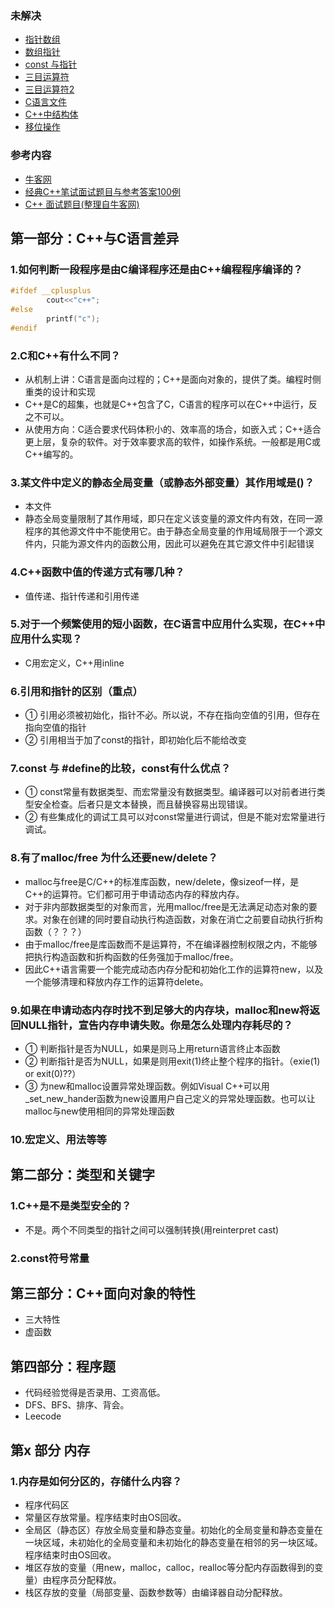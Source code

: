 
### 未解决
- [指针数组](https://www.nowcoder.com/test/question/done?tid=56767737&qid=3733#referAnchor)
- [数组指针](https://www.nowcoder.com/test/question/done?tid=56768251&qid=4971#summary)
- [const 与指针](https://www.nowcoder.com/test/question/done?tid=56768251&qid=3181#summary)
- [三目运算符](https://www.nowcoder.com/test/question/done?tid=56768251&qid=111823#summary)
- [三目运算符2](https://www.nowcoder.com/test/question/done?tid=56768251&qid=78438#summary)
- [C语言文件](https://www.nowcoder.com/test/question/done?tid=56767737&qid=326200#summary)
- [C++中结构体](https://www.nowcoder.com/test/question/done?tid=56768251&qid=78438#summary)
- [移位操作](https://www.nowcoder.com/test/question/done?tid=56768251&qid=36433#summary)

### 参考内容
- [牛客网]([url](https://www.nowcoder.com/exam/intelligent))
- [经典C++笔试面试题目与参考答案100例](https://www.jb51.net/it/692577.html)
- [C++ 面试题目(整理自牛客网)](https://www.jb51.net/it/713160.html)


## 第一部分：C++与C语言差异
### 1.如何判断一段程序是由C编译程序还是由C++编程程序编译的？
```C++
#ifdef __cplusplus
        cout<<"c++";
#else
        printf("c");
#endif
```
### 2.C和C++有什么不同？
- 从机制上讲：C语言是面向过程的；C++是面向对象的，提供了类。编程时侧重类的设计和实现
- C++是C的超集，也就是C++包含了C，C语言的程序可以在C++中运行，反之不可以。
- 从使用方向：C适合要求代码体积小的、效率高的场合，如嵌入式；C++适合更上层，复杂的软件。对于效率要求高的软件，如操作系统。一般都是用C或C++编写的。
### 3.某文件中定义的静态全局变量（或静态外部变量）其作用域是()？
- 本文件
- 静态全局变量限制了其作用域，即只在定义该变量的源文件内有效，在同一源程序的其他源文件中不能使用它。由于静态全局变量的作用域局限于一个源文件内，只能为源文件内的函数公用，因此可以避免在其它源文件中引起错误
### 4.C++函数中值的传递方式有哪几种？
- 值传递、指针传递和引用传递
### 5.对于一个频繁使用的短小函数，在C语言中应用什么实现，在C++中应用什么实现？
- C用宏定义，C++用inline
### 6.引用和指针的区别（重点）
- ① 引用必须被初始化，指针不必。所以说，不存在指向空值的引用，但存在指向空值的指针
- ② 引用相当于加了const的指针，即初始化后不能给改变
### 7.const 与 #define的比较，const有什么优点？
- ① const常量有数据类型、而宏常量没有数据类型。编译器可以对前者进行类型安全检查。后者只是文本替换，而且替换容易出现错误。
- ② 有些集成化的调试工具可以对const常量进行调试，但是不能对宏常量进行调试。
### 8.有了malloc/free 为什么还要new/delete？
- malloc与free是C/C++的标准库函数，new/delete，像sizeof一样，是C++的运算符。它们都可用于申请动态内存的释放内存。
- 对于非内部数据类型的对象而言，光用malloc/free是无法满足动态对象的要求。对象在创建的同时要自动执行构造函数，对象在消亡之前要自动执行折构函数（？？？）
- 由于malloc/free是库函数而不是运算符，不在编译器控制权限之内，不能够把执行构造函数和折构函数的任务强加于malloc/free。
- 因此C++语言需要一个能完成动态内存分配和初始化工作的运算符new，以及一个能够清理和释放内存工作的运算符delete。
### 9.如果在申请动态内存时找不到足够大的内存块，malloc和new将返回NULL指针，宣告内存申请失败。你是怎么处理内存耗尽的？
- ① 判断指针是否为NULL，如果是则马上用return语言终止本函数
- ② 判断指针是否为NULL，如果是则用exit(1)终止整个程序的指针。（exie(1) or exit(0)??）
- ③ 为new和malloc设置异常处理函数。例如Visual C++可以用_set_new_hander函数为new设置用户自己定义的异常处理函数。也可以让malloc与new使用相同的异常处理函数
### 10.宏定义、用法等等



## 第二部分：类型和关键字
### 1.C++是不是类型安全的？
- 不是。两个不同类型的指针之间可以强制转换(用reinterpret cast)
### 2.const符号常量



## 第三部分：C++面向对象的特性
- 三大特性
- 虚函数



## 第四部分：程序题
- 代码经验觉得是否录用、工资高低。
- DFS、BFS、排序、背会。
- Leecode

## 第x 部分 内存
### 1.内存是如何分区的，存储什么内容？
- 程序代码区
- 常量区存放常量。程序结束时由OS回收。
- 全局区（静态区）存放全局变量和静态变量。初始化的全局变量和静态变量在一块区域，未初始化的全局变量和未初始化的静态变量在相邻的另一块区域。 程序结束时由OS回收。
- 堆区存放的变量（用new，malloc，calloc，realloc等分配内存函数得到的变量）由程序员分配释放。
- 栈区存放的变量（局部变量、函数参数等）由编译器自动分配释放。




